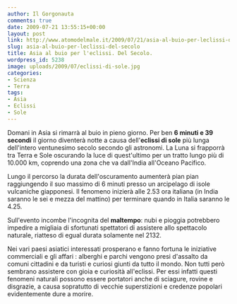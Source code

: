 ```yaml
---
author: Il Gorgonauta
comments: true
date: 2009-07-21 13:55:15+00:00
layout: post
link: http://www.atomodelmale.it/2009/07/21/asia-al-buio-per-leclissi-del-secolo/
slug: asia-al-buio-per-leclissi-del-secolo
title: Asia al buio per l'eclissi. Del Secolo.
wordpress_id: 5238
image: uploads/2009/07/eclissi-di-sole.jpg
categories:
- Scienza
- Terra
tags:
- Asia
- Eclissi
- Sole
---
```


Domani in Asia si rimarrà al buio in pieno giorno. Per ben **6 minuti e 39 secondi** il giorno diventerà notte a causa dell'**eclissi di sole** più lunga dell'intero ventunesimo secolo secondo gli astronomi. La Luna si frapporrà tra Terra e Sole oscurando la luce di quest'ultimo per un tratto lungo più di 10.000 km, coprendo una zona che va dall'India all'Oceano Pacifico.

Lungo il percorso la durata dell'oscuramento aumenterà pian pian raggiungendo il suo massimo di 6 minuti presso un arcipelago di isole vulcaniche giapponesi. Il fenomeno inizierà alle 2.53 ora italiana (in India saranno le sei e mezza del mattino) per terminare quando in Italia saranno le 4.25.

Sull'evento incombe l'incognita del **maltempo**: nubi e pioggia potrebbero impedire a migliaia di sfortunati spettatori di assistere allo spettacolo naturale, riatteso di egual durata solamente nel 2132.

Nei vari paesi asiatici interessati prosperano e fanno fortuna le iniziative commerciali e gli affari : alberghi e parchi vengono presi d'assalto da comuni cittadini e da turisti e curiosi giunti da tutto il mondo. Non tutti però sembrano assistere con gioia e curiosità all'eclissi. Per essi infatti questi fenomeni naturali possono essere portatori anche di sciagure, rovine e disgrazie, a causa sopratutto di vecchie superstizioni e credenze popolari evidentemente dure a morire.
